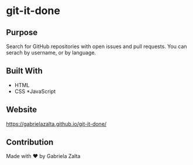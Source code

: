 # git-it-done

## Purpose
Search for GitHub repositories with open issues and pull requests. You can serach by username, or by language.

## Built With
* HTML
* CSS
*JavaScript

## Website
https://gabrielazalta.github.io/git-it-done/

## Contribution
Made with ❤️ by Gabriela Zalta

